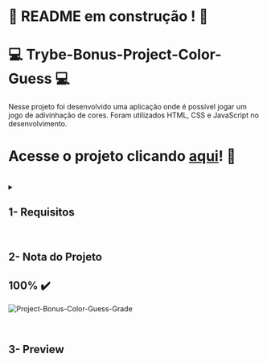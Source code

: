 # :construction: README em construção ! :construction:

# :computer: Trybe-Bonus-Project-Color-Guess :computer:

Nesse projeto foi desenvolvido uma aplicação onde é possível jogar um jogo de adivinhação de cores. Foram utilizados HTML, CSS e JavaScript no desenvolvimento.


# Acesse o projeto clicando [aqui]()! :green_heart:

<br />

<details>
<summary>
  
## 1- Requisitos
  
</summary>
 
### 1 - Adicione no seu site um título com o nome do seu jogo

Adicione à sua página um título com o nome do seu jogo utilizando a tag `h1` com o id `title`<br />

### 2 - Adicione um texto com o código RGB a ser adivinhado

Sua página deverá conter uma tag `p` com o conteúdo da cor a ser adivinhada no formato rgb `(168, 34, 1)` e com o id `rgb-color`<br />

### 3 - Adicione à página opções de cores para serem adivinhadas

Sua página deverá conter 6 círculos. A esses círculos deve ser adicionada a classe `ball` e todos devem ter o mesmo tamanho para largura e altura.<br />

### 4 - Adicione cores aos círculos, que devem ser geradas dinamicamente

As cores dos círculos são geradas via JavaScript como opção de cor de adivinhação<br />

### 5 - Ao clicar em um círculo colorido, deve ser mostrado um texto indicando se está correto

<details>
  <summary>Sua página deverá ter uma tag `p` com id `answer` que mudará conforme a situação do jogo</summary><br />

  Quando o jogo é iniciado, o conteúdo do texto da tag `p` exibido deve ser `"Escolha uma cor"`;

  - Se o círculo colorido for o **correto**, deve ser exibido o texto `"Acertou!"`;

  - Se o círculo colorido for o **incorreto**, deve ser exibido o texto `"Errou! Tente novamente!"`.

</details>

### 6 - Crie um botão para iniciar/reiniciar o jogo

<details>
  <summary>Sua página deverá possuir um botão com id `reset-game` que possibilite reiniciar o jogo e jogar novamente</summary><br />

 - Lembrando de que quando o jogo é iniciado o elemento com id `answer` deve exibir o texto `"Escolha uma cor"`, as cores dos círculos devem ser geradas novamante e o elemento com id `rgb-color` deve ser atualizado.

</details>

## Requisito Bônus

### 7 - Crie um placar que incremente 3 pontos para cada acerto no jogo

<details>
  <summary>Sua página deverá conter um elemento que vai marcar o placar da pessoa jogadora com id `score`</summary><br />

  Situação do jogo:

  - O valor inicial do placar deve ser 0;

  - Para cada acerto incrementar 3 pontos ao placar;

  - Ao clicar no botão que reinicia o jogo, o placar **NÃO** deve ser redefinido.

</details>

</details>
<br />

## 2- Nota do Projeto

## 100% :heavy_check_mark:

![Project-Bonus-Color-Guess-Grade](https://github.com/FredericoTP/trybe-bonus-project-color-guess/blob/main/images/color-guess-grade.png?raw=true)

<br />

## 3- Preview

